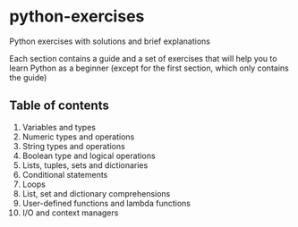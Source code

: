 # python-exercises
Python exercises with solutions and brief explanations

Each section contains a guide and a set of exercises that will help you to learn Python as a beginner (except for the first section, which only contains the guide)

## Table of contents

1. Variables and types
2. Numeric types and operations
3. String types and operations
4. Boolean type and logical operations
5. Lists, tuples, sets and dictionaries
6. Conditional statements
7. Loops
8. List, set and dictionary comprehensions
9. User-defined functions and lambda functions
10. I/O and context managers
